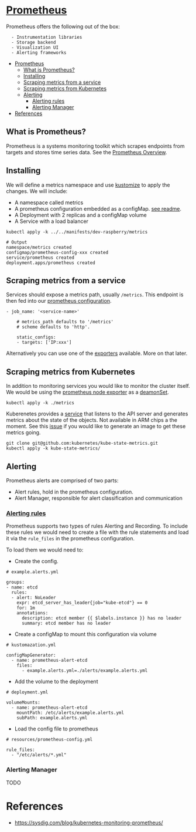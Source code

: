 # [Prometheus](https://prometheus.io/)

Prometheus offers the following out of the box:

```
  - Instrumentation libraries
  - Storage backend
  - Visualization UI
  - Alerting frameworks
```

- [Prometheus](#prometheus)
  - [What is Prometheus?](#what-is-prometheus)
  - [Installing](#installing)
  - [Scraping metrics from a service](#scraping-metrics-from-a-service)
  - [Scraping metrics from Kubernetes](#scraping-metrics-from-kubernetes)
  - [Alerting](#alerting)
    - [Alerting rules](#alerting-rules)
    - [Alerting Manager](#alerting-manager)
- [References](#references)

## What is Prometheus?
Prometheus is a systems monitoring toolkit which scrapes endpoints from targets and stores time series data. See the [Prometheus Overview](https://prometheus.io/docs/introduction/overview/).

## Installing

We will define a metrics namespace and use [kustomize](https://kubernetes.io/docs/tasks/manage-kubernetes-objects/kustomization/) to apply the changes. We will include:

- A namespace called metrics
- A prometheus configuration embedded as a configMap. [see readme](https://prometheus.io/docs/prometheus/latest/configuration/configuration/).
- A Deployment with 2 replicas and a configMap volume
- A Service with a load balancer

```
kubectl apply -k ../../manifests/dev-raspberry/metrics

# Output
namespace/metrics created
configmap/prometheus-config-xxx created
service/prometheus created
deployment.apps/prometheus created
```

## Scraping metrics from a service

Services should expose a metrics path, usually `/metrics`. This endpoint is then fed into our [prometheus configuration](../../manifests/dev-raspberry/metrics/prometheus/resources/prometheus-config.yml).

```
- job_name: '<service-name>'

    # metrics_path defaults to '/metrics'
    # scheme defaults to 'http'.

    static_configs:
    - targets: ['IP:xxx']
```

Alternatively you can use one of the [exporters](https://prometheus.io/docs/instrumenting/exporters/) available. More on that later.


## Scraping metrics from Kubernetes

In addition to monitoring services you would like to monitor the cluster itself. We would be using the [prometheus node exporter](https://github.com/prometheus/node_exporter) as a [deamonSet](https://kubernetes.io/docs/concepts/workloads/controllers/daemonset/).


```
kubectl apply -k ./metrics
```

Kuberenetes provides a [service](https://github.com/kubernetes/kube-state-metrics) that listens to the API server and generates metrics about the state of the objects. Not available in ARM chips a the moment. See this [issue](https://github.com/kubernetes/kube-state-metrics/issues/1037) if you would like to generate an image to get these metrics going.

```
git clone git@github.com:kubernetes/kube-state-metrics.git
kubectl apply -k kube-state-metrics/
```

## Alerting

Prometheus alerts are comprised of two parts:

- Alert rules, hold in the prometheus configuration.
- Alert Manager, responsible for alert classification and communication

### [Alerting rules](https://prometheus.io/docs/prometheus/latest/configuration/alerting_rules/)

Prometheus supports two types of rules Alerting and Recording. To include these rules we would need to create a file with the rule statements and load it via the `rule_files` in the prometheus configuration.

To load them we would need to:

- Create the config.

```
# example.alerts.yml

groups:
- name: etcd
  rules:
  - alert: NoLeader
    expr: etcd_server_has_leader{job="kube-etcd"} == 0
    for: 1m
    annotations:
      description: etcd member {{ $labels.instance }} has no leader
      summary: etcd member has no leader
```

- Create a configMap to mount this configuration via volume

```
# kustomazation.yml

configMapGenerator:
  - name: prometheus-alert-etcd
    files:
      - example.alerts.yml=./alerts/example.alerts.yml
```

- Add the volume to the deployment

```
# deployment.yml

volumeMounts:
  - name: prometheus-alert-etcd
    mountPath: /etc/alerts/example.alerts.yml
    subPath: example.alerts.yml
```

- Load the config file to prometheus

```
# resources/prometheus-config.yml

rule_files:
  - "/etc/alerts/*.yml"

```

### Alerting Manager

TODO

# References

- https://sysdig.com/blog/kubernetes-monitoring-prometheus/
